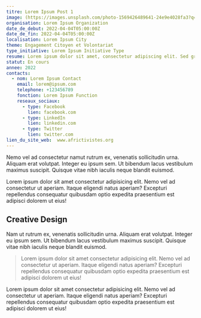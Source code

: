 ```yaml
---
titre: Lorem Ipsum Post 1
image: (https://images.unsplash.com/photo-1569426489641-24e9e4028fa3?q=80&w=3087&auto=format&fit=crop&ixlib=rb-4.0.3&ixid=M3wxMjA3fDB8MHxwaG90by1wYWdlfHx8fGVufDB8fHx8fA%3D%3D)
organisation: Lorem Ipsum Organization
date_de_debut: 2022-04-04T05:00:00Z
date_de_fin: 2022-04-04T05:00:00Z
localisation: Lorem Ipsum City
theme: Engagement Citoyen et Volontariat
type_initiative: Lorem Ipsum Initiative Type
resume: Lorem ipsum dolor sit amet, consectetur adipiscing elit. Sed gravida dui ac ante consequat tincidunt. Vestibulum ante ipsum primis in faucibus orci luctus et ultrices posuere cubilia Curae; Nunc dapibus risus a elit pellentesque, sit amet volutpat ligula facilisis. Nullam eget justo in lacus sodales ultrices.
statut: En cours
annee: 2022
contacts:
  - nom: Lorem Ipsum Contact
    email: lorem@ipsum.com
    telephone: +123456789
    fonction: Lorem Ipsum Function
    reseaux_sociaux:
      - type: Facebook
        lien: facebook.com
      - type: LinkedIn
        lien: linkedin.com
      - type: Twitter
        lien: twitter.com
lien_du_site_web:  www.africtivistes.org
---
```


Nemo vel ad consectetur namut rutrum ex, venenatis sollicitudin urna. Aliquam erat volutpat. Integer eu ipsum sem. Ut bibendum lacus vestibulum maximus suscipit. Quisque vitae nibh iaculis neque blandit euismod.

Lorem ipsum dolor sit amet consectetur adipisicing elit. Nemo vel ad consectetur ut aperiam. Itaque eligendi natus aperiam? Excepturi repellendus consequatur quibusdam optio expedita praesentium est adipisci dolorem ut eius!

## Creative Design

Nam ut rutrum ex, venenatis sollicitudin urna. Aliquam erat volutpat. Integer eu ipsum sem. Ut bibendum lacus vestibulum maximus suscipit. Quisque vitae nibh iaculis neque blandit euismod.

> Lorem ipsum dolor sit amet consectetur adipisicing elit. Nemo vel ad consectetur ut aperiam. Itaque eligendi natus aperiam? Excepturi repellendus consequatur quibusdam optio expedita praesentium est adipisci dolorem ut eius!

Lorem ipsum dolor sit amet consectetur adipisicing elit. Nemo vel ad consectetur ut aperiam. Itaque eligendi natus aperiam? Excepturi repellendus consequatur quibusdam optio expedita praesentium est adipisci dolorem ut eius!
